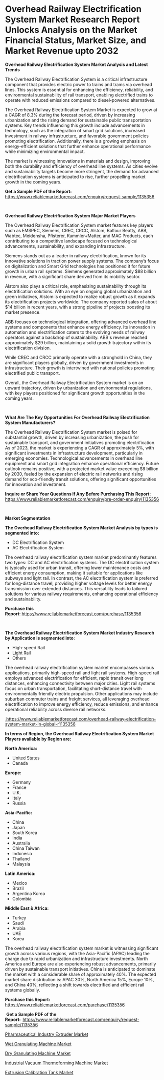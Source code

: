 <p><h1>Overhead Railway Electrification System Market Research Report Unlocks Analysis on the Market Financial Status, Market Size, and Market Revenue upto 2032</h1></p><p><strong>Overhead Railway Electrification System Market Analysis and Latest Trends</strong></p>
<p><p>The Overhead Railway Electrification System is a critical infrastructure component that provides electric power to trains and trams via overhead lines. This system is essential for enhancing the efficiency, reliability, and environmental sustainability of rail transport, enabling electrified trains to operate with reduced emissions compared to diesel-powered alternatives.</p><p>The Overhead Railway Electrification System Market is expected to grow at a CAGR of 8.3% during the forecast period, driven by increasing urbanization and the rising demand for sustainable public transportation systems. Key trends influencing this growth include advancements in technology, such as the integration of smart grid solutions, increased investment in railway infrastructure, and favorable government policies promoting electrification. Additionally, there is a growing emphasis on energy-efficient solutions that further enhance operational performance while minimizing environmental impact.</p><p>The market is witnessing innovations in materials and design, improving both the durability and efficiency of overhead line systems. As cities evolve and sustainability targets become more stringent, the demand for advanced electrification systems is anticipated to rise, further propelling market growth in the coming years.</p></p>
<p><strong>Get a Sample PDF of the Report:&nbsp;</strong> <a href="https://www.reliablemarketforecast.com/enquiry/request-sample/1135356?utm_campaign=1897&utm_medium=2&utm_source=Github&utm_content=ia&utm_term=25032025&utm_id=overhead-railway-electrification-system">https://www.reliablemarketforecast.com/enquiry/request-sample/1135356</a></p>
<p>&nbsp;</p>
<p><strong>Overhead Railway Electrification System Major Market Players</strong></p>
<p><p>The Overhead Railway Electrification System market features key players such as EMSPEC, Siemens, CREC, CRCC, Alstom, Balfour Beatty, ABB, Wabtec, Meidensha, Pfisterer, Kummler+Matter, and MAC Products, each contributing to a competitive landscape focused on technological advancements, sustainability, and expanding infrastructure.</p><p>Siemens stands out as a leader in railway electrification, known for its innovative solutions in traction power supply systems. The company’s focus on digitalization and Smart Grid technologies has positioned it for future growth in urban rail systems. Siemens generated approximately $88 billion in revenue, with a significant share derived from its mobility sector.</p><p>Alstom also plays a critical role, emphasizing sustainability through its electrification solutions. With an eye on ongoing global urbanization and green initiatives, Alstom is expected to realize robust growth as it expands its electrification projects worldwide. The company reported sales of about $14 billion in recent years, with a strong pipeline of projects boosting its market presence.</p><p>ABB focuses on technological integration, offering advanced overhead line systems and components that enhance energy efficiency. Its innovation in automation and electrification caters to the evolving needs of railway operators against a backdrop of sustainability. ABB's revenue reached approximately $29 billion, maintaining a solid growth trajectory within its electrification division.</p><p>While CREC and CRCC primarily operate with a stronghold in China, they are significant players globally, driven by government investments in infrastructure. Their growth is intertwined with national policies promoting electrified public transport.</p><p>Overall, the Overhead Railway Electrification System market is on an upward trajectory, driven by urbanization and environmental regulations, with key players positioned for significant growth opportunities in the coming years.</p></p>
<p>&nbsp;</p>
<p><strong>What Are The Key Opportunities For Overhead Railway Electrification System Manufacturers?</strong></p>
<p><p>The Overhead Railway Electrification System market is poised for substantial growth, driven by increasing urbanization, the push for sustainable transport, and government initiatives promoting electrification. As of 2023, the market is experiencing a CAGR of approximately 5%, with significant investments in infrastructure development, particularly in emerging economies. Technological advancements in overhead line equipment and smart grid integration enhance operational efficiency. Future outlook remains positive, with a projected market value exceeding $8 billion by 2030, fueled by the expansion of electric rail networks and rising demand for eco-friendly transit solutions, offering significant opportunities for innovation and investment.</p></p>
<p><strong>Inquire or Share Your Questions If Any Before Purchasing This Report:</strong> <a href="https://www.reliablemarketforecast.com/enquiry/pre-order-enquiry/1135356?utm_campaign=1897&utm_medium=2&utm_source=Github&utm_content=ia&utm_term=25032025&utm_id=overhead-railway-electrification-system">https://www.reliablemarketforecast.com/enquiry/pre-order-enquiry/1135356</a></p>
<p>&nbsp;</p>
<p><strong>Market Segmentation</strong></p>
<p><strong>The Overhead Railway Electrification System Market Analysis by types is segmented into:</strong></p>
<p><ul><li>DC Electrification System</li><li>AC Electrification System</li></ul></p>
<p><p>The overhead railway electrification system market predominantly features two types: DC and AC electrification systems. The DC electrification system is typically used for urban transit, offering lower maintenance costs and efficient energy consumption, making it suitable for applications like subways and light rail. In contrast, the AC electrification system is preferred for long-distance travel, providing higher voltage levels for better energy transmission over extended distances. This versatility leads to tailored solutions for various railway requirements, enhancing operational efficiency and sustainability.</p></p>
<p><strong>Purchase this Report:&nbsp;</strong><a href="https://www.reliablemarketforecast.com/purchase/1135356?utm_campaign=1897&utm_medium=2&utm_source=Github&utm_content=ia&utm_term=25032025&utm_id=overhead-railway-electrification-system">https://www.reliablemarketforecast.com/purchase/1135356</a></p>
<p>&nbsp;</p>
<p><strong>The Overhead Railway Electrification System Market Industry Research by Application is segmented into:</strong></p>
<p><ul><li>High-speed Rail</li><li>Light Rail</li><li>Others</li></ul></p>
<p><p>The overhead railway electrification system market encompasses various applications, primarily high-speed rail and light rail systems. High-speed rail employs advanced electrification for efficient, rapid transit over long distances, enhancing connectivity between major cities. Light rail systems focus on urban transportation, facilitating short-distance travel with environmentally friendly electric propulsion. Other applications may include suburban commuter trains and freight services, all leveraging overhead electrification to improve energy efficiency, reduce emissions, and enhance operational reliability across diverse rail networks.</p></p>
<p><a href="https://www.reliablemarketforecast.com/overhead-railway-electrification-system-market-in-global-r1135356?utm_campaign=1897&utm_medium=2&utm_source=Github&utm_content=ia&utm_term=25032025&utm_id=overhead-railway-electrification-system">&nbsp;https://www.reliablemarketforecast.com/overhead-railway-electrification-system-market-in-global-r1135356</a></p>
<p><strong>In terms of Region, the Overhead Railway Electrification System Market Players available by Region are:</strong></p>
<p>
    <p> <strong> North America: </strong>
        <ul>
            <li>United States</li>
            <li>Canada</li>
        </ul>
        </p> 
    <p> <strong> Europe: </strong>
        <ul>
            <li>Germany</li>
            <li>France</li>
            <li>U.K.</li>
            <li>Italy</li>
            <li>Russia</li>
        </ul>
        </p> 
    <p> <strong> Asia-Pacific: </strong>
        <ul>
            <li>China</li>
            <li>Japan</li>
            <li>South Korea</li>
            <li>India</li>
            <li>Australia</li>
            <li>China Taiwan</li>
            <li>Indonesia</li>
            <li>Thailand</li>
            <li>Malaysia</li>
        </ul>
        </p> 
    <p> <strong> Latin America: </strong>
        <ul>
            <li>Mexico</li>
            <li>Brazil</li>
            <li>Argentina Korea</li>
            <li>Colombia</li>
        </ul>
        </p> 
    <p> <strong> Middle East & Africa: </strong>
        <ul>
            <li>Turkey</li>
            <li>Saudi</li>
            <li>Arabia</li>
            <li>UAE</li>
            <li>Korea</li>
        </ul>
    </p>
    </p>
<p><p>The overhead railway electrification system market is witnessing significant growth across various regions, with the Asia-Pacific (APAC) leading the charge due to rapid urbanization and infrastructure investments. North America and Europe are also experiencing robust advancements, primarily driven by sustainable transport initiatives. China is anticipated to dominate the market with a considerable share of approximately 40%. The expected market share distribution is: APAC 30%, North America 15%, Europe 10%, and China 40%, reflecting a shift towards electrified and efficient rail systems globally.</p></p>
<p><strong>Purchase this Report: </strong><a href="https://www.reliablemarketforecast.com/purchase/1135356?utm_campaign=1897&utm_medium=2&utm_source=Github&utm_content=ia&utm_term=25032025&utm_id=overhead-railway-electrification-system">https://www.reliablemarketforecast.com/purchase/1135356</a></p>
<p>&nbsp;<strong>Get a Sample PDF of the Report:&nbsp;&nbsp;</strong><a href="https://www.reliablemarketforecast.com/enquiry/request-sample/1135356?utm_campaign=1897&utm_medium=2&utm_source=Github&utm_content=ia&utm_term=25032025&utm_id=overhead-railway-electrification-system">https://www.reliablemarketforecast.com/enquiry/request-sample/1135356</a></p>
<p><strong></strong></p>
<p><p><a href="https://github.com/tamerlgwilt/Market-Research-Report-List-1/blob/main/pharmaceutical-industry-extruder-market.md?utm_campaign=1897&utm_medium=2&utm_source=Github&utm_content=ia&utm_term=25032025&utm_id=overhead-railway-electrification-system">Pharmaceutical Industry Extruder Market</a></p><p><a href="https://github.com/safatabhee/Market-Research-Report-List-1/blob/main/wet-granulating-machine-market.md?utm_campaign=1897&utm_medium=2&utm_source=Github&utm_content=ia&utm_term=25032025&utm_id=overhead-railway-electrification-system">Wet Granulating Machine Market</a></p><p><a href="https://github.com/sivyerloucks/Market-Research-Report-List-1/blob/main/dry-granulating-machine-market.md?utm_campaign=1897&utm_medium=2&utm_source=Github&utm_content=ia&utm_term=25032025&utm_id=overhead-railway-electrification-system">Dry Granulating Machine Market</a></p><p><a href="https://github.com/resiebustin/Market-Research-Report-List-1/blob/main/industrial-vacuum-thermoforming-machine-market.md?utm_campaign=1897&utm_medium=2&utm_source=Github&utm_content=ia&utm_term=25032025&utm_id=overhead-railway-electrification-system">Industrial Vacuum Thermoforming Machine Market</a></p><p><a href="https://github.com/rwanjamiul/Market-Research-Report-List-1/blob/main/extrusion-calibration-tank-market.md?utm_campaign=1897&utm_medium=2&utm_source=Github&utm_content=ia&utm_term=25032025&utm_id=overhead-railway-electrification-system">Extrusion Calibration Tank Market</a></p></p>